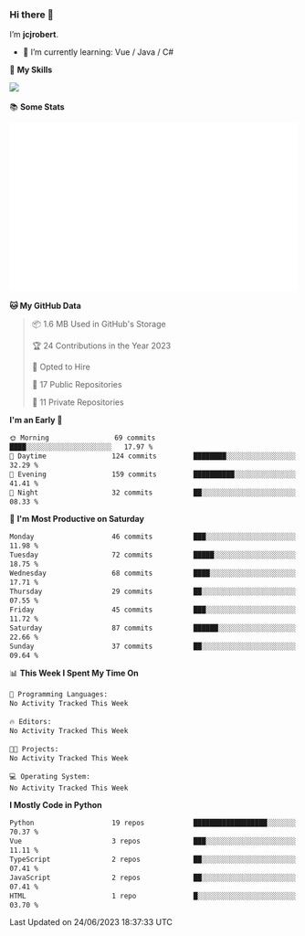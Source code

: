 ### Hi there 👋

I’m **jcjrobert**.

- 🌱 I’m currently learning: Vue / Java / C#

🌟 **My Skills**

![](https://img.shields.io/badge/-Python-3e74a2?style=flat-square&logo=Python&logoColor=fff)

📚 **Some Stats**

![](https://github.com/jcjrobert/github-stats/blob/master/generated/overview.svg)

<!--START_SECTION:waka-->
**🐱 My GitHub Data** 

> 📦 1.6 MB Used in GitHub's Storage 
 > 
> 🏆 24 Contributions in the Year 2023
 > 
> 💼 Opted to Hire
 > 
> 📜 17 Public Repositories 
 > 
> 🔑 11 Private Repositories 
 > 
**I'm an Early 🐤** 

```text
🌞 Morning                69 commits          ████░░░░░░░░░░░░░░░░░░░░░   17.97 % 
🌆 Daytime                124 commits         ████████░░░░░░░░░░░░░░░░░   32.29 % 
🌃 Evening                159 commits         ██████████░░░░░░░░░░░░░░░   41.41 % 
🌙 Night                  32 commits          ██░░░░░░░░░░░░░░░░░░░░░░░   08.33 % 
```
📅 **I'm Most Productive on Saturday** 

```text
Monday                   46 commits          ███░░░░░░░░░░░░░░░░░░░░░░   11.98 % 
Tuesday                  72 commits          █████░░░░░░░░░░░░░░░░░░░░   18.75 % 
Wednesday                68 commits          ████░░░░░░░░░░░░░░░░░░░░░   17.71 % 
Thursday                 29 commits          ██░░░░░░░░░░░░░░░░░░░░░░░   07.55 % 
Friday                   45 commits          ███░░░░░░░░░░░░░░░░░░░░░░   11.72 % 
Saturday                 87 commits          ██████░░░░░░░░░░░░░░░░░░░   22.66 % 
Sunday                   37 commits          ██░░░░░░░░░░░░░░░░░░░░░░░   09.64 % 
```


📊 **This Week I Spent My Time On** 

```text
💬 Programming Languages: 
No Activity Tracked This Week

🔥 Editors: 
No Activity Tracked This Week

🐱‍💻 Projects: 
No Activity Tracked This Week

💻 Operating System: 
No Activity Tracked This Week
```

**I Mostly Code in Python** 

```text
Python                   19 repos            ██████████████████░░░░░░░   70.37 % 
Vue                      3 repos             ███░░░░░░░░░░░░░░░░░░░░░░   11.11 % 
TypeScript               2 repos             ██░░░░░░░░░░░░░░░░░░░░░░░   07.41 % 
JavaScript               2 repos             ██░░░░░░░░░░░░░░░░░░░░░░░   07.41 % 
HTML                     1 repo              █░░░░░░░░░░░░░░░░░░░░░░░░   03.70 % 
```




 Last Updated on 24/06/2023 18:37:33 UTC
<!--END_SECTION:waka-->
